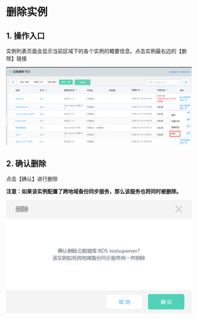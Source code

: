 # 删除实例

## 1. 操作入口
实例列表页面会显示当前区域下的各个实例的概要信息。点击实例最右边的【删除】链接

![删除实例1](../../../image/RDS/Delete-Instance-1.png)

## 2. 确认删除
点击【确认】进行删除

**注意：如果该实例配置了跨地域备份同步服务，那么该服务也将同时被删除。**

![删除实例2](../../../image/RDS/Delete-Instance-2.png)
